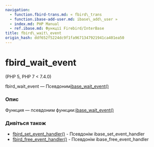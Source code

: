 ```yaml
---
navigation:
  - function.fbird-trans.md: « fbird\_trans
  - function.ibase-add-user.md: ibase\_add\_user »
  - index.md: PHP Manual
  - ref.ibase.md: Функції Firebird/InterBase
title: fbird\_wait\_event
origin_hash: ddf652f5224dc9f1fa9671347921941ca401ea50
---
```

# fbird\_wait\_event

(PHP 5, PHP 7 < 7.4.0)

fbird\_wait\_event — Псевдоним[ibase\_wait\_event()](function.ibase-wait-event.md)

### Опис

Функция — псевдоним функции:[ibase\_wait\_event()](function.ibase-wait-event.md)

### Дивіться також

-   [fbird\_set\_event\_handler()](function.fbird-set-event-handler.md) \- Псевдонім ibase\_set\_event\_handler
-   [fbird\_free\_event\_handler()](function.fbird-free-event-handler.md) \- Псевдонім ibase\_free\_event\_handler
